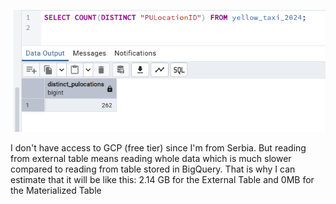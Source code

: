 ![](../screenshots/question2.png)

I don't have access to GCP (free tier) since I'm from Serbia. But reading from external table means reading whole data which is much slower compared to reading from table stored in BigQuery. That is why I can estimate that it will be like this:
2.14 GB for the External Table and 0MB for the Materialized Table